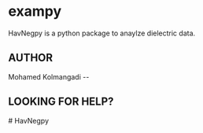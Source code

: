 # exampy

HavNegpy is a python package to anaylze dielectric data.


## AUTHOR

Mohamed Kolmangadi -- 

## LOOKING FOR HELP?


#   H a v N e g p y  
 